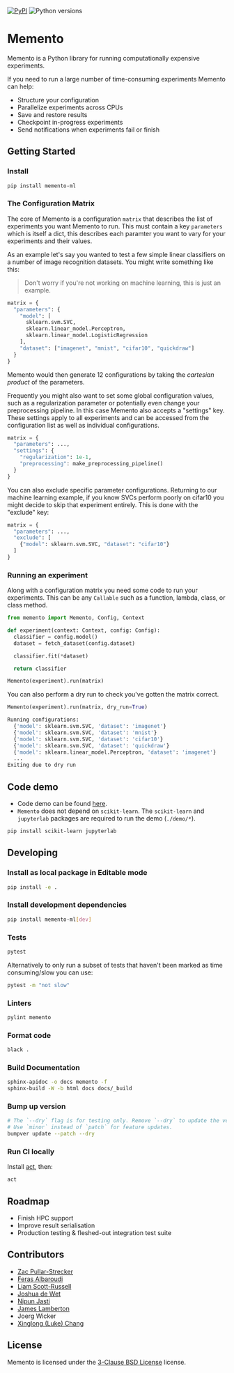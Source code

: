 [![PyPI](https://img.shields.io/pypi/v/memento-ml)](https://pypi.org/project/memento-ml/)
![Python versions](https://img.shields.io/pypi/pyversions/memento-ml)

# Memento

Memento is a Python library for running computationally expensive experiments.

If you need to run a large number of time-consuming experiments Memento can help:

- Structure your configuration
- Parallelize experiments across CPUs
- Save and restore results
- Checkpoint in-progress experiments
- Send notifications when experiments fail or finish

## Getting Started

### Install

```bash
pip install memento-ml
```

### The Configuration Matrix

The core of Memento is a configuration `matrix` that describes the list of experiments you
want Memento to run. This must contain a key `parameters` which is itself a dict, this describes
each paramter you want to vary for your experiments and their values.

As an example let's say you wanted to test a few simple linear classifiers on a number of
image recognition datasets. You might write something like this:

> Don't worry if you're not working on machine learning, this is just an example.

```python
matrix = {
  "parameters": {
    "model": [
      sklearn.svm.SVC,
      sklearn.linear_model.Perceptron,
      sklearn.linear_model.LogisticRegression
    ],
    "dataset": ["imagenet", "mnist", "cifar10", "quickdraw"]
  }
}
```

Memento would then generate 12 configurations by taking the _cartesian product_ of the
parameters.

Frequently you might also want to set some global configuration values, such as a regularization
parameter or potentially even change your preprocessing pipeline. In this case Memento also
accepts a "settings" key. These settings apply to all experiments and can be accessed from the
configuration list as well as individual configurations.

```python
matrix = {
  "parameters": ...,
  "settings": {
    "regularization": 1e-1,
    "preprocessing": make_preprocessing_pipeline()
  }
}
```

You can also exclude specific parameter configurations. Returning to our machine learning
example, if you know SVCs perform poorly on cifar10 you might decide to skip that
experiment entirely. This is done with the "exclude" key:

```python
matrix = {
  "parameters": ...,
  "exclude": [
    {"model": sklearn.svm.SVC, "dataset": "cifar10"}
  ]
}
```

### Running an experiment

Along with a configuration matrix you need some code to run your experiments. This can be any
`Callable` such as a function, lambda, class, or class method.

```python
from memento import Memento, Config, Context

def experiment(context: Context, config: Config):
  classifier = config.model()
  dataset = fetch_dataset(config.dataset)

  classifier.fit(*dataset)

  return classifier

Memento(experiment).run(matrix)
```

You can also perform a dry run to check you've gotten the matrix correct.

```python
Memento(experiment).run(matrix, dry_run=True)
```

```python
Running configurations:
  {'model': sklearn.svm.SVC, 'dataset': 'imagenet'}
  {'model': sklearn.svm.SVC, 'dataset': 'mnist'}
  {'model': sklearn.svm.SVC, 'dataset': 'cifar10'}
  {'model': sklearn.svm.SVC, 'dataset': 'quickdraw'}
  {'model': sklearn.linear_model.Perceptron, 'dataset': 'imagenet'}
  ...
Exiting due to dry run
```

## Code demo

- Code demo can be found [here](demo).
- `Memento` does not depend on `scikit-learn`. The `scikit-learn` and `jupyterlab` packages are required to run the demo (`./demo/*`).

```bash
pip install scikit-learn jupyterlab
```

## Developing

### Install as local package in Editable mode

```bash
pip install -e .

```

### Install development dependencies

```bash
pip install memento-ml[dev]
```

### Tests

```bash
pytest
```

Alternatively to only run a subset of tests that haven't been marked as time consuming/slow you can use:

```bash
pytest -m "not slow"
```

### Linters

```bash
pylint memento
```

### Format code

```bash
black .
```

### Build Documentation

```bash
sphinx-apidoc -o docs memento -f
sphinx-build -W -b html docs docs/_build
```

### Bump up version

```bash
# The `--dry` flag is for testing only. Remove `--dry` to update the version number.
# Use `minor` instead of `patch` for feature updates.
bumpver update --patch --dry
```

### Run CI locally

Install [act](https://github.com/nektos/act), then:

```bash
act
```

## Roadmap

- Finish HPC support
- Improve result serialisation
- Production testing & fleshed-out integration test suite

## Contributors

- [Zac Pullar-Strecker](https://github.com/zacps)
- [Feras Albaroudi](https://github.com/NeedsSoySauce)
- [Liam Scott-Russell](https://github.com/Liam-Scott-Russell)
- [Joshua de Wet](https://github.com/Dewera)
- [Nipun Jasti](https://github.com/watefeenex)
- [James Lamberton](https://github.com/JamesLamberton)
- Joerg Wicker
- [Xinglong (Luke) Chang](https://github.com/changx03)

## License

Memento is licensed under the [3-Clause BSD License](https://opensource.org/licenses/BSD-3-Clause) license.
